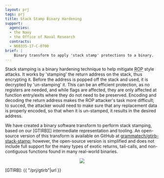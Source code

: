 ```yaml
---
layout: prj
tags: prj
title: Stack Stamp Binary Hardening
support:
  agencies:
  - the Navy
  - the Office of Naval Research
  contracts:
  - N68335-17-C-0700
brief: |
    Binary transform to apply 'stack stamp' protections to a binary.
---
```


Stack stamping is a binary hardening technique to help mitigate
<abbr title="Return Oriented Programming">ROP</abbr> style attacks.
It works by 'stamping' the return address on the stack, thus
encrypting it.  Before the address is popped off the stack and used, it is
decrypted by 'un-stamping' it.  This can be an efficient protection,
as no registers are needed, and while flags are affected, they are
only affected at function entry/exits where they do not need to be
preserved. Encoding and decoding the return address makes the ROP attacker's task
more difficult; to succed, the attacker would need to make sure that any replacement data is
properly encoded, so that when it is un-stamped, it results in the
desired address.

We have created a binary software transform to perform stack stamping,
based on our [GTIRB][] intermediate representation and tooling. An open-source
version of this transform is available on GitHub at
[grammatech/gtirb-stack-stamp][]; however, the open-source version is simplified and
does not include full support for the many types of exotic returns, tail-calls, and
non-contiguous functions found in many real-world binaries.

<center>
  <img src="{{ "/img/stack-stamp.svg"|url }}" class="w3-light-grey w3-padding w3-round gt-smaller-on-small">
</center>



[grammatech/gtirb-stack-stamp]: https://github.com/grammatech/gtirb-stack-stamp
[GTIRB]: {{ "/prj/gtirb"|url }}
